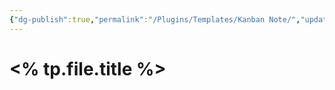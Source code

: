 ```yaml
---
{"dg-publish":true,"permalink":"/Plugins/Templates/Kanban Note/","updated":"2023-12-30T18:06:26.138-05:00"}
---
```



# <% tp.file.title %>

